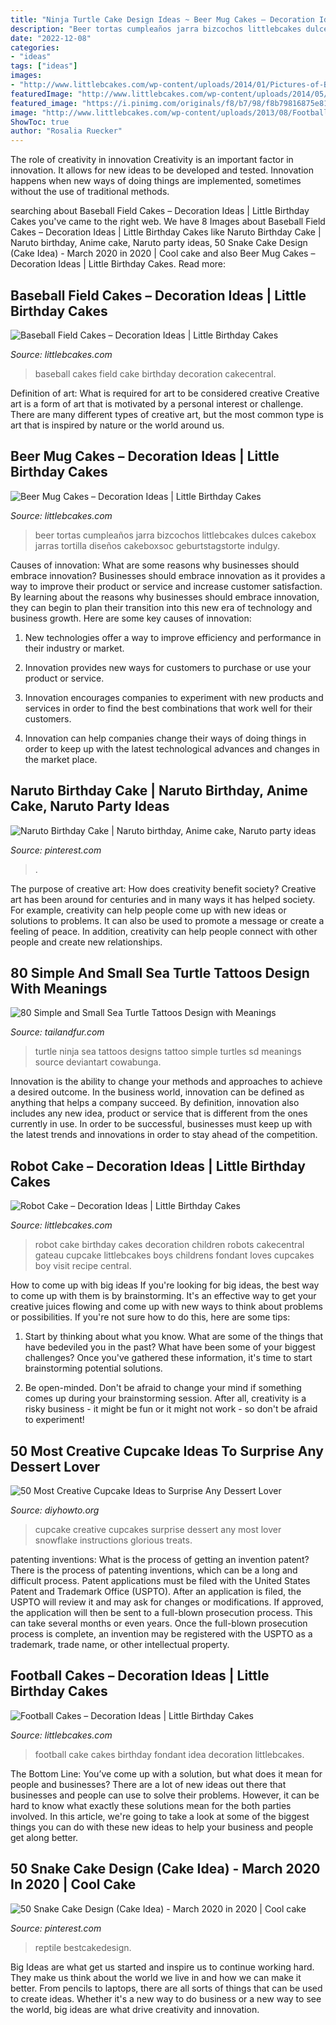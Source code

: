 ```yaml
---
title: "Ninja Turtle Cake Design Ideas ~ Beer Mug Cakes – Decoration Ideas"
description: "Beer tortas cumpleaños jarra bizcochos littlebcakes dulces cakebox jarras tortilla diseños cakeboxsoc geburtstagstorte indulgy"
date: "2022-12-08"
categories:
- "ideas"
tags: ["ideas"]
images:
- "http://www.littlebcakes.com/wp-content/uploads/2014/01/Pictures-of-Baseball-Field-Cakes.jpg"
featuredImage: "http://www.littlebcakes.com/wp-content/uploads/2014/05/Robot-Cake-Images.jpeg"
featured_image: "https://i.pinimg.com/originals/f8/b7/98/f8b79816875e8183a53dff77eff3c105.jpg"
image: "http://www.littlebcakes.com/wp-content/uploads/2013/08/Football-Fondant-Cake.jpg"
ShowToc: true
author: "Rosalia Ruecker"
---
```



The role of creativity in innovation
Creativity is an important factor in innovation. It allows for new ideas to be developed and tested. Innovation happens when new ways of doing things are implemented, sometimes without the use of traditional methods.

	

		
searching about Baseball Field Cakes – Decoration Ideas | Little Birthday Cakes you've came to the right web. We have 8 Images about Baseball Field Cakes – Decoration Ideas | Little Birthday Cakes like Naruto Birthday Cake | Naruto birthday, Anime cake, Naruto party ideas, 50 Snake Cake Design (Cake Idea) - March 2020 in 2020 | Cool cake and also Beer Mug Cakes – Decoration Ideas | Little Birthday Cakes. Read more:
		
    
## Baseball Field Cakes – Decoration Ideas | Little Birthday Cakes

<img loading=lazy src="http://www.littlebcakes.com/wp-content/uploads/2014/01/Pictures-of-Baseball-Field-Cakes.jpg" onerror="this.onerror=null;this.src='https://tse1.mm.bing.net/th?id=OIP.2R0KkGrKWXBwGvvfjieHnAHaE6&amp;pid=15.1';" alt="Baseball Field Cakes – Decoration Ideas | Little Birthday Cakes">

_Source: littlebcakes.com_

>baseball cakes field cake birthday decoration cakecentral. 

	

Definition of art: What is required for art to be considered creative
Creative art is a form of art that is motivated by a personal interest or challenge. There are many different types of creative art, but the most common type is art that is inspired by nature or the world around us.

    
## Beer Mug Cakes – Decoration Ideas | Little Birthday Cakes

<img loading=lazy src="https://www.littlebcakes.com/wp-content/uploads/2014/02/Beer-Mug-Birthday-Cake.jpg" onerror="this.onerror=null;this.src='https://tse4.mm.bing.net/th?id=OIP.Yj616tDP5b7Ip5nsTLDwyAHaIp&amp;pid=15.1';" alt="Beer Mug Cakes – Decoration Ideas | Little Birthday Cakes">

_Source: littlebcakes.com_

>beer tortas cumpleaños jarra bizcochos littlebcakes dulces cakebox jarras tortilla diseños cakeboxsoc geburtstagstorte indulgy. 

	

Causes of innovation: What are some reasons why businesses should embrace innovation?
Businesses should embrace innovation as it provides a way to improve their product or service and increase customer satisfaction. By learning about the reasons why businesses should embrace innovation, they can begin to plan their transition into this new era of technology and business growth. Here are some key causes of innovation:
1. New technologies offer a way to improve efficiency and performance in their industry or market.

2. Innovation provides new ways for customers to purchase or use your product or service.

3. Innovation encourages companies to experiment with new products and services in order to find the best combinations that work well for their customers.

4. Innovation can help companies change their ways of doing things in order to keep up with the latest technological advances and changes in the market place.


    
## Naruto Birthday Cake | Naruto Birthday, Anime Cake, Naruto Party Ideas

<img loading=lazy src="https://i.pinimg.com/originals/f8/b7/98/f8b79816875e8183a53dff77eff3c105.jpg" onerror="this.onerror=null;this.src='https://tse3.mm.bing.net/th?id=OIP.TyeWh7ePvQ-ZsK11twhbcQHaKt&amp;pid=15.1';" alt="Naruto Birthday Cake | Naruto birthday, Anime cake, Naruto party ideas">

_Source: pinterest.com_

>. 

	

The purpose of creative art: How does creativity benefit society?
Creative art has been around for centuries and in many ways it has helped society. For example, creativity can help people come up with new ideas or solutions to problems. It can also be used to promote a message or create a feeling of peace. In addition, creativity can help people connect with other people and create new relationships.

    
## 80 Simple And Small Sea Turtle Tattoos Design With Meanings

<img loading=lazy src="https://tailandfur.com/wp-content/uploads/2014/04/Simple-and-Small-Sea-Turtle-Tattoos-Design00008.jpg" onerror="this.onerror=null;this.src='https://tse1.mm.bing.net/th?id=OIP.5lv7gGOHXvJx8xrrxRqgRwHaJ7&amp;pid=15.1';" alt="80 Simple and Small Sea Turtle Tattoos Design with Meanings">

_Source: tailandfur.com_

>turtle ninja sea tattoos designs tattoo simple turtles sd meanings source deviantart cowabunga. 

	

Innovation is the ability to change your methods and approaches to achieve a desired outcome. In the business world, innovation can be defined as anything that helps a company succeed. By definition, innovation also includes any new idea, product or service that is different from the ones currently in use. In order to be successful, businesses must keep up with the latest trends and innovations in order to stay ahead of the competition.

    
## Robot Cake – Decoration Ideas | Little Birthday Cakes

<img loading=lazy src="http://www.littlebcakes.com/wp-content/uploads/2014/05/Robot-Cake-Images.jpeg" onerror="this.onerror=null;this.src='https://tse3.mm.bing.net/th?id=OIP.8Zk1c1WyJdPaByxt7oNWUQHaJ4&amp;pid=15.1';" alt="Robot Cake – Decoration Ideas | Little Birthday Cakes">

_Source: littlebcakes.com_

>robot cake birthday cakes decoration children robots cakecentral gateau cupcake littlebcakes boys childrens fondant loves cupcakes boy visit recipe central. 

	

How to come up with big ideas
If you're looking for big ideas, the best way to come up with them is by brainstorming. It's an effective way to get your creative juices flowing and come up with new ways to think about problems or possibilities. If you're not sure how to do this, here are some tips:
1. Start by thinking about what you know. What are some of the things that have bedeviled you in the past? What have been some of your biggest challenges? Once you've gathered these information, it's time to start brainstorming potential solutions.

2. Be open-minded. Don't be afraid to change your mind if something comes up during your brainstorming session. After all, creativity is a risky business - it might be fun or it might not work - so don't be afraid to experiment!


    
## 50 Most Creative Cupcake Ideas To Surprise Any Dessert Lover

<img loading=lazy src="http://www.diyhowto.org/wp-content/uploads/2015/12/DIYHowto-50-Most-Creative-Cupcake-Ideas-to-Surprise-Any-Dessert-Lover08-600x824.jpg" onerror="this.onerror=null;this.src='https://tse3.mm.bing.net/th?id=OIP.gLvqwFr3o88BR98lDHOL9AHaKK&amp;pid=15.1';" alt="50 Most Creative Cupcake Ideas to Surprise Any Dessert Lover">

_Source: diyhowto.org_

>cupcake creative cupcakes surprise dessert any most lover snowflake instructions glorious treats. 

	

patenting inventions: What is the process of getting an invention patent?
There is the process of patenting inventions, which can be a long and difficult process. Patent applications must be filed with the United States Patent and Trademark Office (USPTO). After an application is filed, the USPTO will review it and may ask for changes or modifications. If approved, the application will then be sent to a full-blown prosecution process. This can take several months or even years. Once the full-blown prosecution process is complete, an invention may be registered with the USPTO as a trademark, trade name, or other intellectual property.

    
## Football Cakes – Decoration Ideas | Little Birthday Cakes

<img loading=lazy src="http://www.littlebcakes.com/wp-content/uploads/2013/08/Football-Fondant-Cake.jpg" onerror="this.onerror=null;this.src='https://tse2.mm.bing.net/th?id=OIP.8uIIazxR-tHsmFki6782XwHaJ4&amp;pid=15.1';" alt="Football Cakes – Decoration Ideas | Little Birthday Cakes">

_Source: littlebcakes.com_

>football cake cakes birthday fondant idea decoration littlebcakes. 

	

The Bottom Line: You’ve come up with a solution, but what does it mean for people and businesses?
There are a lot of new ideas out there that businesses and people can use to solve their problems. However, it can be hard to know what exactly these solutions mean for the both parties involved. In this article, we're going to take a look at some of the biggest things you can do with these new ideas to help your business and people get along better.

    
## 50 Snake Cake Design (Cake Idea) - March 2020 In 2020 | Cool Cake

<img loading=lazy src="https://i.pinimg.com/736x/87/c1/e0/87c1e0a5d7863af9301385ff3410a51d.jpg" onerror="this.onerror=null;this.src='https://tse2.mm.bing.net/th?id=OIP.nPczXeR7I52ki2rc3vHCjgHaLH&amp;pid=15.1';" alt="50 Snake Cake Design (Cake Idea) - March 2020 in 2020 | Cool cake">

_Source: pinterest.com_

>reptile bestcakedesign. 

	

Big Ideas are what get us started and inspire us to continue working hard. They make us think about the world we live in and how we can make it better. From pencils to laptops, there are all sorts of things that can be used to create ideas. Whether it's a new way to do business or a new way to see the world, big ideas are what drive creativity and innovation.

